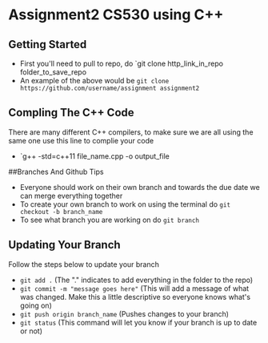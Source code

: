 # Assignment2 CS530 using C++

## Getting Started
+ First you'll need to pull to repo, do `git clone http_link_in_repo folder_to_save_repo
+ An example of the above would be `git clone https://github.com/username/assignment assignment2`

## Compling The C++ Code
There are many different C++ compilers, to make sure we are all using the same one use this line to complie your code
+ `g++ -std=c++11 file_name.cpp -o output_file

##Branches And Github Tips
+ Everyone should work on their own branch and towards the due date we can merge everything together
+ To create your own branch to work on using the terminal do `git checkout -b branch_name`
+ To see what branch you are working on do `git branch`

## Updating Your Branch
Follow the steps below to update your branch
+ `git add .` (The "." indicates to add everything in the folder to the repo)
+ `git commit -m "message goes here"` (This will add a message of what was changed. Make this a little descriptive so everyone knows what's going on)
+ `git push origin branch_name` (Pushes changes to your branch)
+ `git status` (This command will let you know if your branch is up to date or not)
